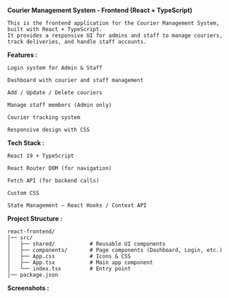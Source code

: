 **Courier Management System - Frontend (React + TypeScript)**

    This is the frontend application for the Courier Management System, built with React + TypeScript.
    It provides a responsive UI for admins and staff to manage couriers, track deliveries, and handle staff accounts.



**Features :**


    Login system for Admin & Staff
   
    Dashboard with courier and staff management
   
    Add / Update / Delete couriers
   
    Manage staff members (Admin only)
   
    Courier tracking system
   
    Responsive design with CSS



**Tech Stack :**

    React 19 + TypeScript
   
    React Router DOM (for navigation)
   
    Fetch API (for backend calls)
   
    Custom CSS
   
    State Management – React Hooks / Context API



**Project Structure :**


    react-frontend/
    │── src/
    │   ├── shared/           # Reusable UI components
    │   ├── components/       # Page components (Dashboard, Login, etc.)
    │   ├── App.css           # Icons & CSS
    │   ├── App.tsx           # Main app component
    │   └── index.tsx         # Entry point
    │── package.json

**Screenshots :** 



